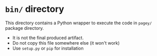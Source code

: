 # `bin/` directory


This directory contains a Python wrapper to execute the code in `pagey/` package directory.

* It is not the final produced artifact.
* Do not copy this file somewhere else (it won't work)
* Use `setup.py` or `pip` for installation
